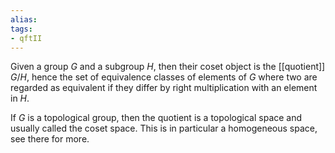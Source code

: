 ```yaml
---
alias:
tags:
- qftII
---
```

Given a group $G$ and a subgroup $H$, then their coset object is the [[quotient]] $G / H$, hence the set of equivalence classes of elements of $G$ where two are regarded as equivalent if they differ by right multiplication with an element in $H$.

If $G$ is a topological group, then the quotient is a topological space and usually called the coset space. This is in particular a homogeneous space, see there for more.